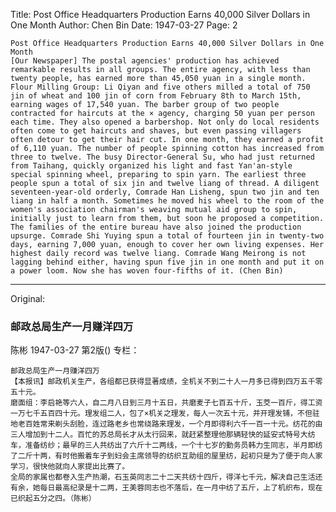 Title: Post Office Headquarters Production Earns 40,000 Silver Dollars in One Month
Author: Chen Bin
Date: 1947-03-27
Page: 2

    Post Office Headquarters Production Earns 40,000 Silver Dollars in One Month
    [Our Newspaper] The postal agencies' production has achieved remarkable results in all groups. The entire agency, with less than twenty people, has earned more than 45,050 yuan in a single month.
    Flour Milling Group: Li Qiyan and five others milled a total of 750 jin of wheat and 100 jin of corn from February 8th to March 15th, earning wages of 17,540 yuan. The barber group of two people contracted for haircuts at the × agency, charging 50 yuan per person each time. They also opened a barbershop. Not only do local residents often come to get haircuts and shaves, but even passing villagers often detour to get their hair cut. In one month, they earned a profit of 6,110 yuan. The number of people spinning cotton has increased from three to twelve. The busy Director-General Su, who had just returned from Taihang, quickly organized his light and fast Yan'an-style special spinning wheel, preparing to spin yarn. The earliest three people spun a total of six jin and twelve liang of thread. A diligent seventeen-year-old orderly, Comrade Han Lisheng, spun two jin and ten liang in half a month. Sometimes he moved his wheel to the room of the women's association chairman's weaving mutual aid group to spin, initially just to learn from them, but soon he proposed a competition.
    The families of the entire bureau have also joined the production upsurge. Comrade Shi Yuying spun a total of fourteen jin in twenty-two days, earning 7,000 yuan, enough to cover her own living expenses. Her highest daily record was twelve liang. Comrade Wang Meirong is not lagging behind either, having spun five jin in one month and put it on a power loom. Now she has woven four-fifths of it. (Chen Bin)



<hr /> 

Original: 


### 邮政总局生产一月赚洋四万
陈彬
1947-03-27
第2版()
专栏：

    邮政总局生产一月赚洋四万
    【本报讯】邮政机关生产，各组都已获得显著成绩，全机关不到二十人一月多已得到四万五千零五十元。
    磨面组：李启艳等六人，自二月八日到三月十五日，共磨麦子七百五十斤，玉茭一百斤，得工资一万七千五百四十元。理发组二人，包了×机关之理发，每人一次五十元，并开理发铺，不但驻地老百姓常来剃头刮脸，连过路老乡也常绕路来理发，一个月即得利六千一百一十元。纺花的由三人增加到十二人。百忙的苏总局长才从太行回来，就赶紧整理他那辆轻快的延安式特号大纺车，准备纺纱；最早的三人共纺出了六斤十二两线，一个十七岁的勤务员韩力生同志，半月即纺了二斤十两，有时他搬着车子到妇会主席领导的纺织互助组的屋里纺，起初只是为了便于向人家学习，很快他就向人家提出比赛了。
    全局的家属也都卷入生产热潮，石玉英同志二十二天共纺十四斤，得洋七千元，解决自己生活还有余，她每日最高纪录是十二两，王美蓉同志也不落后，在一月中纺了五斤，上了机织布，现在已织起五分之四。（陈彬）
